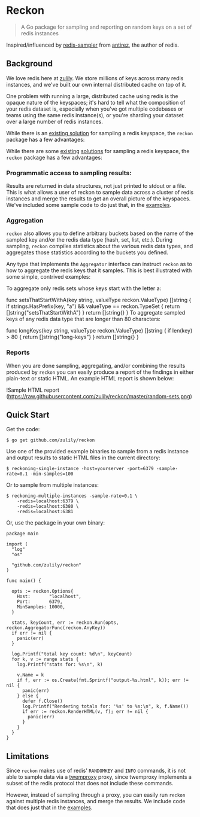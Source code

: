# Reckon

> A Go package for sampling and reporting on random keys on a set of redis instances

Inspired/influenced by [redis-sampler](https://github.com/antirez/redis-sampler)
from [antirez](https://github.com/antirez), the author of redis.

## Background

We love redis here at [zulily](https://github.com/zulily/). We store millions
of keys across many redis instances, and we've built our own internal distributed
cache on top of it.

One problem with running a large, distributed cache using redis is the opaque
nature of the keyspaces; it's hard to tell what the composition of your redis
dataset is, especially when you've got multiple codebases or teams using the
same redis instance(s), or you're sharding your dataset over a large number of
redis instances.

While there is an [existing solution](https://github.com/antirez/redis-sampler) for
sampling a redis keyspace, the `reckon` package has a few advantages:

While there are some [existing](https://github.com/antirez/redis-sampler) [solutions](https://github.com/snmaynard/redis-audit) for sampling a redis keyspace, the `reckon` package has a few advantages:

### Programmatic access to sampling results:

Results are returned in data structures, not just printed to stdout or a file.
This is what allows a user of reckon to sample data across a cluster of redis
instances and merge the results to get an overall picture of the keyspaces.
We've included some sample code to do just that, in the
[examples](https://github.com/zulily/reckon/tree/master/examples/reckoning-multiple-instances).

### Aggregation

`reckon` also allows you to define arbitrary buckets based on the name of the
sampled key and/or the redis data type (hash, set, list, etc.). During
sampling, `reckon` compiles statistics about the various redis data types, and
aggregates those statistics according to the buckets you defined.

Any type that implements the `Aggregator` interface can instruct `reckon` as to
how to aggregate the redis keys that it samples. This is best illustrated with some
simple, contrived examples:

To aggregate only redis sets whose keys start with the letter a:

func setsThatStartWithA(key string, valueType reckon.ValueType) []string {
  if strings.HasPrefix(key, "a") && valueType == reckon.TypeSet {
    return []string{"setsThatStartWithA"}
  }
  return []string{}
}
To aggregate sampled keys of any redis data type that are longer than 80 characters:


func longKeys(key string, valueType reckon.ValueType) []string {
  if len(key) > 80 {
    return []string{"long-keys"}
  }
  return []string{}
}

### Reports

When you are done sampling, aggregating, and/or combining the results produced
by `reckon` you can easily produce a report of the findings in either plain-text
or static HTML. An example HTML report is shown below:

!Sample HTML report
(https://raw.githubusercontent.com/zulily/reckon/master/random-sets.png)


## Quick Start

Get the code:

    $ go get github.com/zulily/reckon

Use one of the provided example binaries to sample from a redis instance and
output results to static HTML files in the current directory:

    $ reckoning-single-instance -host=yourserver -port=6379 -sample-rate=0.1 -min-samples=100

Or to sample from multiple instances:

    $ reckoning-multiple-instances -sample-rate=0.1 \
        -redis=localhost:6379 \
        -redis=localhost:6380 \
        -redis=localhost:6381

Or, use the package in your own binary:

    package main

    import (
      "log"
      "os"

      "github.com/zulily/reckon"
    )

    func main() {

      opts := reckon.Options{
        Host:       "localhost",
        Port:       6379,
        MinSamples: 10000,
      }

      stats, keyCount, err := reckon.Run(opts, reckon.AggregatorFunc(reckon.AnyKey))
      if err != nil {
        panic(err)
      }

      log.Printf("total key count: %d\n", keyCount)
      for k, v := range stats {
        log.Printf("stats for: %s\n", k)

        v.Name = k
        if f, err := os.Create(fmt.Sprintf("output-%s.html", k)); err != nil {
          panic(err)
        } else {
          defer f.Close()
          log.Printf("Rendering totals for: '%s' to %s:\n", k, f.Name())
          if err := reckon.RenderHTML(v, f); err != nil {
            panic(err)
          }
        }
      }
    }

## Limitations

Since `reckon` makes use of redis' `RANDOMKEY` and `INFO` commands, it is not
able to sample data via a [twemproxy](https://github.com/twitter/twemproxy)
proxy, since twemproxy implements a subset of the redis protocol that does not
include these commands.

However, instead of sampling through a proxy, you can easily run `reckon`
against multiple redis instances, and merge the results.  We include code
that does just that in the
[examples](https://github.com/zulily/reckon/tree/master/examples/reckoning-multiple-instances).
